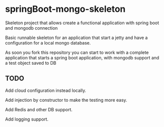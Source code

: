 # springBoot-mongo-skeleton
Skeleton project that allows create a functional application with spring boot and mongodb connection

Basic runnable skeleton for an application that start a jetty and have a configuration for a local mongo database.

As soon you fork this repository you can start to work with a complete application that starts a spring boot application, with mongodb support and a test object saved to DB


## TODO

Add cloud configuration instead locally.

Add injection by constructor to make the testing more easy.

Add Redis and other DB support.

Add logging support.

